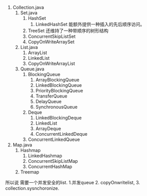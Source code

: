 1. Collection.java
    1. Set.java
        1. HashSet
            1. LinkedHashSet 能额外提供一种插入的先后顺序访问。
        2. TreeSet 还维持了一种带顺序的树形结构
        3. ConcurrentSkipListSet
        4. CopyOnWriteArraySet
    2. List.java
        1. ArrayList
        2. LinkedList
        3. CopyOnWriteArrayList
    3. Queue.java
        1. BlockingQueue
            1. ArrayBlockingQueue
            2. LinkedBlockingQueue
            3. PriorityBlockingQueue
            4. TransferQueue
            5. DelayQueue
            6. SynchronousQueue
        2. Deque
            1. LinkedBlockingDeque
            2. LinkedList
            3. ArrayDeque
            4. ConcurrentLinkedDeque
        3. ConcurrentLinkedQueue
2. Map.java
    1. Hashmap
        1. LinkedHashmap
        2. ConcurrentSkipListMap
        3. ConcurrentHashMap
    2. Treemap

所以说 需要一个并发安全的list. 1.并发queue  2. copyOnwritelist, 3. collection.sysnchoronize.
